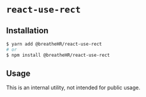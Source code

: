 # `react-use-rect`

## Installation

```sh
$ yarn add @breatheHR/react-use-rect
# or
$ npm install @breatheHR/react-use-rect
```

## Usage

This is an internal utility, not intended for public usage.
